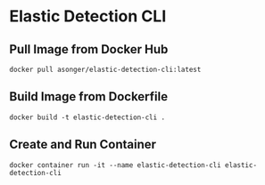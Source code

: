 # Elastic Detection CLI


## Pull Image from Docker Hub

```
docker pull asonger/elastic-detection-cli:latest
```


## Build Image from Dockerfile

```
docker build -t elastic-detection-cli .
```


## Create and Run Container


```
docker container run -it --name elastic-detection-cli elastic-detection-cli
```


